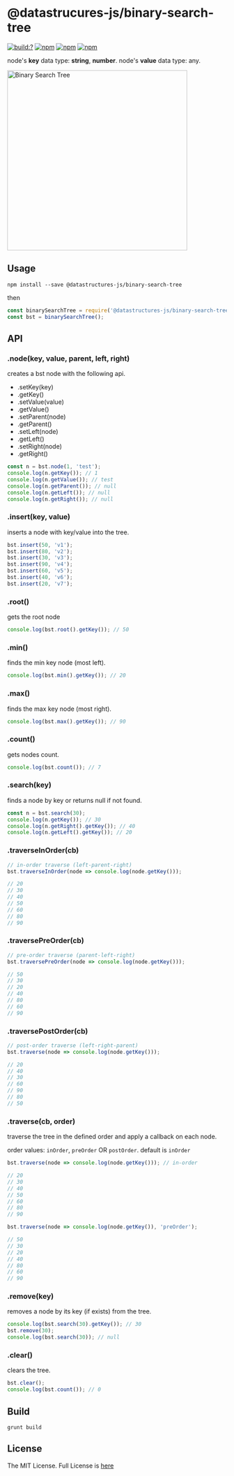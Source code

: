 # @datastrucures-js/binary-search-tree

[![build:?](https://travis-ci.org/datastructures-js/binary-search-tree.svg?branch=master)](https://travis-ci.org/datastructures-js/binary-search-tree) 
[![npm](https://img.shields.io/npm/v/@datastructures-js/binary-search-tree.svg)](https://www.npmjs.com/package/@datastructures-js/binary-search-tree)
[![npm](https://img.shields.io/npm/dm/@datastructures-js/binary-search-tree.svg)](https://www.npmjs.com/package/@datastructures-js/binary-search-tree) [![npm](https://img.shields.io/badge/node-%3E=%206.0-blue.svg)](https://www.npmjs.com/package/@datastructures-js/binary-search-tree)

node's **key** data type: **string**, **number**.
node's **value** data type: any.

<img width="413" alt="Binary Search Tree" src="https://user-images.githubusercontent.com/6517308/35762621-74a72626-085f-11e8-8934-ef6facdd6e10.png">

## Usage
```
npm install --save @datastructures-js/binary-search-tree
```

then

```js
const binarySearchTree = require('@datastructures-js/binary-search-tree');
const bst = binarySearchTree();
```

## API

### .node(key, value, parent, left, right)
creates a bst node with the following api.

* .setKey(key)
* .getKey()
* .setValue(value)
* .getValue()
* .setParent(node)
* .getParent()
* .setLeft(node)
* .getLeft()
* .setRight(node)
* .getRight()

```js
const n = bst.node(1, 'test');
console.log(n.getKey()); // 1
console.log(n.getValue()); // test
console.log(n.getParent()); // null
console.log(n.getLeft()); // null
console.log(n.getRight()); // null
```

### .insert(key, value)

inserts a node with key/value into the tree.
```javascript
bst.insert(50, 'v1');
bst.insert(80, 'v2');
bst.insert(30, 'v3');
bst.insert(90, 'v4');
bst.insert(60, 'v5');
bst.insert(40, 'v6');
bst.insert(20, 'v7');
```

### .root()

gets the root node
```javascript
console.log(bst.root().getKey()); // 50
```

### .min()

finds the min key node (most left).
```javascript
console.log(bst.min().getKey()); // 20
```

### .max() 

finds the max key node (most right).
```javascript
console.log(bst.max().getKey()); // 90
```

### .count()

gets nodes count.
```javascript
console.log(bst.count()); // 7
```

### .search(key)

finds a node by key or returns null if not found.
```javascript
const n = bst.search(30);
console.log(n.getKey()); // 30
console.log(n.getRight().getKey()); // 40
console.log(n.getLeft().getKey()); // 20
```

### .traverseInOrder(cb)
```js
// in-order traverse (left-parent-right)
bst.traverseInOrder(node => console.log(node.getKey()));

// 20
// 30
// 40
// 50
// 60
// 80
// 90
```

### .traversePreOrder(cb)

```js
// pre-order traverse (parent-left-right)
bst.traversePreOrder(node => console.log(node.getKey()));

// 50
// 30
// 20
// 40
// 80
// 60
// 90
```

### .traversePostOrder(cb)

```js
// post-order traverse (left-right-parent)
bst.traverse(node => console.log(node.getKey()));

// 20
// 40
// 30
// 60
// 90
// 80
// 50
```

### .traverse(cb, order)

traverse the tree in the defined order and apply a callback on each node.

order values: `inOrder`, `preOrder` OR `postOrder`. default is `inOrder`

```js
bst.traverse(node => console.log(node.getKey())); // in-order

// 20
// 30
// 40
// 50
// 60
// 80
// 90

bst.traverse(node => console.log(node.getKey()), 'preOrder');

// 50
// 30
// 20
// 40
// 80
// 60
// 90
```


### .remove(key)

removes a node by its key (if exists) from the tree.
```javascript
console.log(bst.search(30).getKey()); // 30
bst.remove(30);
console.log(bst.search(30)); // null
```

### .clear()

clears the tree.
```javascript
bst.clear();
console.log(bst.count()); // 0
```

## Build
```
grunt build
```

## License
The MIT License. Full License is [here](https://github.com/datastructures-js/binary-search-tree/blob/master/LICENSE)

